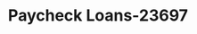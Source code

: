 ---
f_zip-code: 80033
f_state-code: CO
title: Paycheck Loans-23697
f_phone: 303-420-6518
f_city-only: Wheat Ridge
f_address: 4550 Wadsworth Blvd # E Wheat Ridge
f_location-unique-id: '23697'
slug: paycheck-loans-23697
updated-on: '2024-05-30T13:46:58.046Z'
created-on: '2024-05-30T13:36:59.803Z'
published-on: '2024-05-30T13:54:32.469Z'
f_city-state: cms/city/wheat-ridge-co.md
f_company: cms/company/paycheck-loans.md
f_state: cms/state/colorado.md
layout: '[payday-loan].html'
tags: payday-loan
---